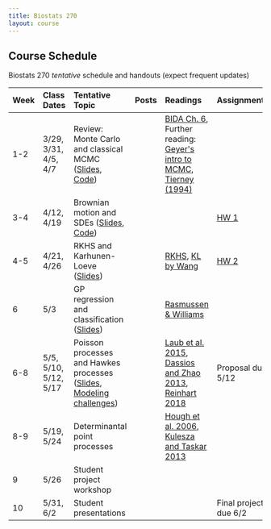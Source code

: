 ```yaml
---
title: Biostats 270
layout: course
---
```


## Course Schedule

Biostats 270 _tentative_ schedule and handouts (expect frequent updates)


| Week | Class Dates | Tentative Topic | Posts | Readings | Assignments
|:-----------|:-----------|:------------|:------------|:------------|:------------|
|  1-2 | 3/29, 3/31, 4/5, 4/7   | Review: Monte Carlo and classical MCMC ([Slides](https://ucla-biostats-270.github.io/slides/StochProc1.pdf), [Code](https://ucla-biostats-270.github.io/code/SP_Lecture1.R)) | | [BIDA Ch. 6](https://ucla-biostats-270.github.io/reading/BIDA.pdf), Further reading: [Geyer's intro to MCMC](https://ucla-biostats-270.github.io/reading/GeyerIntro.pdf), [Tierney (1994)](https://ucla-biostats-270.github.io/reading/Tierney.pdf) |
|  3-4 | 4/12, 4/19 | Brownian motion and SDEs ([Slides](https://ucla-biostats-270.github.io/slides/StochProc2.pdf), [Code](https://ucla-biostats-270.github.io/code/SP_Lecture2.R)) | |  | [HW 1](https://ucla-biostats-270.github.io/notes/HW1.pdf)
|4-5| 4/21, 4/26 | RKHS and Karhunen-Loeve ([Slides](https://ucla-biostats-270.github.io/slides/StochProc3.pdf)) || [RKHS](https://ucla-biostats-270.github.io/reading/RKHS.pdf), [KL by Wang](https://ucla-biostats-270.github.io/reading/Wang.pdf)| [HW 2](https://ucla-biostats-270.github.io/notes/HW2.pdf)
|  6 |  5/3 | GP regression and classification ([Slides](https://ucla-biostats-270.github.io/slides/BabaksGP.pdf)) | | [Rasmussen & Williams](http://gaussianprocess.org/gpml/chapters/RW.pdf)
| 6-8 | 5/5, 5/10, 5/12, 5/17 | Poisson processes and Hawkes processes ([Slides](https://ucla-biostats-270.github.io/slides/StochProc4.pdf), [Modeling challenges](https://ucla-biostats-270.github.io/slides/hawkesChallenges.pdf))| |[Laub et al. 2015](https://ucla-biostats-270.github.io/reading/Laub.pdf), [Dassios and Zhao 2013](https://ucla-biostats-270.github.io/reading/DZ2013.pdf), [Reinhart 2018](https://ucla-biostats-270.github.io/reading/Reinhart.pdf) | Proposal due 5/12
|  8-9 |  5/19, 5/24 | Determinantal point processes | | [Hough et al. 2006](https://ucla-biostats-270.github.io/reading/hough.pdf), [Kulesza and Taskar 2013](https://ucla-biostats-270.github.io/reading/DPP_ML.pdf)  | 
| 9 | 5/26 | Student project workshop |||
| 10 | 5/31, 6/2 | Student presentations | | |Final project due 6/2
